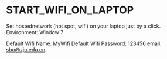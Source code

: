 START_WIFI_ON_LAPTOP
====================

Set hostednetwork (hot spot, wifi) on your laptop just by a click.
Environment: Window 7

Default Wifi Name: MyWifi
Default Wifi Password: 123456
email: sbo@zju.edu.cn
